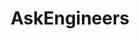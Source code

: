 ---
title: AskEngineers
crosslinks:
- engineering
- xkcd
- aerospace
- EngineeringStudents
- askscience
- civilengineering
- IAmA
- PLC
- Skookum
- explainlikeimfive
- IndustrialDesign
- ComputerEngineering
- spacex
- Physics
- HomeImprovement
- computerscience
- Justrolledintotheshop
- legaladvice
- AskReddit
- Futurology
---